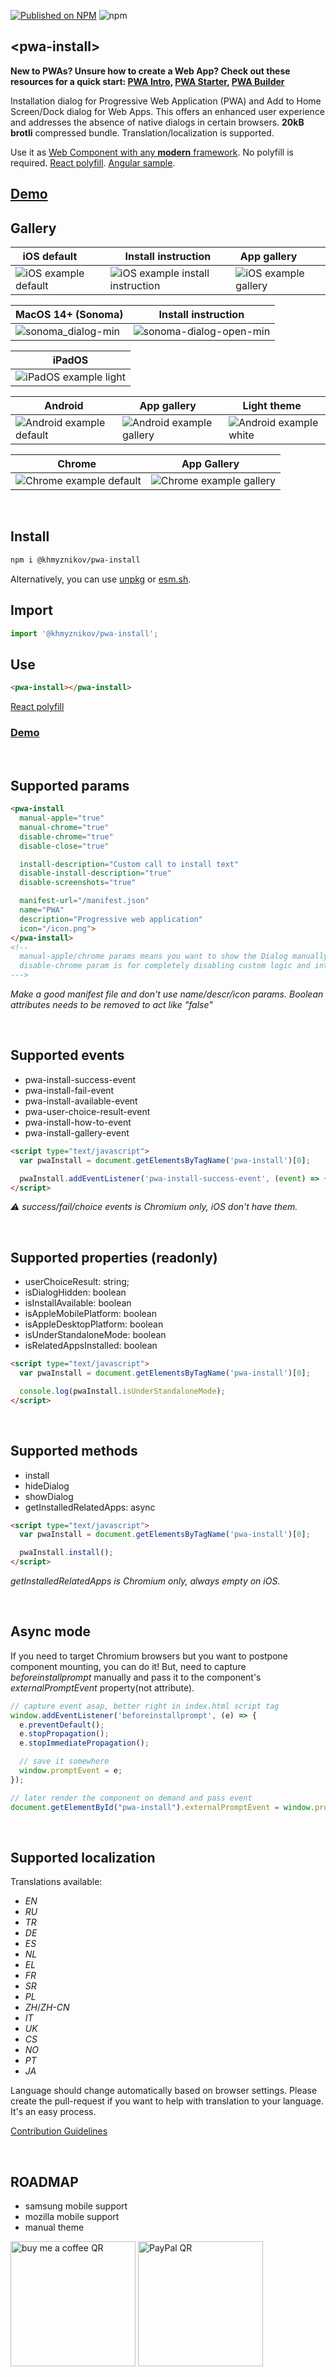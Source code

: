 [![Published on NPM](https://img.shields.io/npm/v/@khmyznikov/pwa-install.svg)](https://www.npmjs.com/package/@khmyznikov/pwa-install)
![npm](https://img.shields.io/npm/dt/@khmyznikov/pwa-install)
## \<pwa-install\>

**New to PWAs? Unsure how to create a Web App? Check out these resources for a quick start: [PWA Intro](https://docs.pwabuilder.com/#/home/pwa-intro), [PWA Starter](https://docs.pwabuilder.com/#/starter/quick-start), [PWA Builder](https://www.pwabuilder.com/)**

Installation dialog for Progressive Web Application (PWA) and Add to Home Screen/Dock dialog for Web Apps. This offers an enhanced user experience and addresses the absence of native dialogs in certain browsers. **20kB brotli** compressed bundle. Translation/localization is supported.

Use it as [Web Component with any **modern** framework](https://custom-elements-everywhere.com/). No polyfill is required.
[React polyfill](https://glitch.com/edit/#!/mango-shine-diagram?path=src%2Fcomponents%2Fpwa-install.jsx). [Angular sample](https://github.com/khmyznikov/pwa-install/discussions/40#discussioncomment-8201733).

## **[Demo](https://khmyznikov.com/pwa-install/)**

## Gallery
| iOS default&nbsp;&nbsp;&nbsp;&nbsp;&nbsp;&nbsp; | Install instruction | App gallery&nbsp;&nbsp;&nbsp;&nbsp;&nbsp;&nbsp;&nbsp; |
|-|-|-|
|![iOS example default](https://user-images.githubusercontent.com/6115884/169653932-5a9916b6-8d1f-4320-a595-86c3b797ae86.jpg)|![iOS example install instruction](https://user-images.githubusercontent.com/6115884/169654013-7d144d66-0021-44d8-8f1d-9a7d2c71cb07.jpg)|![iOS example gallery](https://user-images.githubusercontent.com/6115884/169654077-f48c9b63-2b6e-4291-a0e3-b33daf86d468.jpg)|

| MacOS 14+ (Sonoma) | Install instruction |
|---|---|
|![sonoma_dialog-min](https://github.com/khmyznikov/pwa-install/assets/6115884/4ee02327-9abd-4d5e-a581-537dccb2187f)|![sonoma-dialog-open-min](https://github.com/khmyznikov/pwa-install/assets/6115884/6b147938-b55b-479a-85ea-1778868e6ff5)|



| iPadOS |
|---|
|![iPadOS example light](https://user-images.githubusercontent.com/6115884/169654199-1b474920-089c-44b5-8eca-534229ce0720.jpg)|


| Android | App gallery&nbsp;&nbsp; | Light theme&nbsp;&nbsp; |
|-|-|-|
|![Android example default](https://user-images.githubusercontent.com/6115884/169654789-41fb88b3-97b2-4992-aab5-0def6015be21.jpg)|![Android example gallery](https://user-images.githubusercontent.com/6115884/169654833-b09c1eff-cfea-41c8-b2d0-66515cd1bc2c.jpg)|![Android example white](https://user-images.githubusercontent.com/6115884/169654871-33f30d44-b70c-4912-a678-3d97fd0d80a8.jpg)|

| Chrome&nbsp; | App Gallery&nbsp;&nbsp; |
|---|---|
|![Chrome example default](https://user-images.githubusercontent.com/6115884/169655166-07f02a6b-a72a-4eb8-8ae1-e5a32fcac530.jpg)|![Chrome example gallery](https://user-images.githubusercontent.com/6115884/169655205-34b9b1a8-328b-45f8-8cd2-f6524e82469e.jpg)|

<br>

## Install

```bash
npm i @khmyznikov/pwa-install
```

Alternatively, you can use [unpkg](https://unpkg.com) or [esm.sh](https://esm.sh).


## Import

```js
import '@khmyznikov/pwa-install';
```

## Use

```html
<pwa-install></pwa-install>
```
[React polyfill](https://glitch.com/edit/#!/mango-shine-diagram?path=src%2Fcomponents%2Fpwa-install.jsx)

### **[Demo](https://khmyznikov.com/pwa-install/)**

<br>

## Supported params
```html
<pwa-install
  manual-apple="true"
  manual-chrome="true"
  disable-chrome="true"
  disable-close="true"

  install-description="Custom call to install text"
  disable-install-description="true"
  disable-screenshots="true"

  manifest-url="/manifest.json"
  name="PWA"
  description="Progressive web application"         
  icon="/icon.png">
</pwa-install>
<!-- 
  manual-apple/chrome params means you want to show the Dialog manually by showDialog().
  disable-chrome param is for completely disabling custom logic and interception for Chominum browsers (will work built-in browser logic).
--->
```
*Make a good manifest file and don't use name/descr/icon params. Boolean attributes needs to be removed to act like "false"*

<br>

## Supported events
- pwa-install-success-event
- pwa-install-fail-event
- pwa-install-available-event
- pwa-user-choice-result-event
- pwa-install-how-to-event
- pwa-install-gallery-event

```html
<script type="text/javascript">
  var pwaInstall = document.getElementsByTagName('pwa-install')[0];

  pwaInstall.addEventListener('pwa-install-success-event', (event) => {console.log(event.detail.message)});
</script>
```
*⚠️ success/fail/choice events is Chromium only, iOS don't have them.*

<br>

## Supported properties (readonly)
- userChoiceResult: string;
- isDialogHidden: boolean
- isInstallAvailable: boolean
- isAppleMobilePlatform: boolean
- isAppleDesktopPlatform: boolean
- isUnderStandaloneMode: boolean
- isRelatedAppsInstalled: boolean

```html
<script type="text/javascript">
  var pwaInstall = document.getElementsByTagName('pwa-install')[0];

  console.log(pwaInstall.isUnderStandaloneMode);
</script>
```
<br>

## Supported methods
- install
- hideDialog
- showDialog
- getInstalledRelatedApps: async

```html
<script type="text/javascript">
  var pwaInstall = document.getElementsByTagName('pwa-install')[0];

  pwaInstall.install();
</script>
```

*getInstalledRelatedApps is Chromium only, always empty on iOS.*

<br>

## Async mode

If you need to target Chromium browsers but you want to postpone component mounting, you can do it!
But, need to capture *beforeinstallprompt* manually and pass it to the component's *externalPromptEvent* property(not attribute).

```javascript
// capture event asap, better right in index.html script tag
window.addEventListener('beforeinstallprompt', (e) => {
  e.preventDefault();
  e.stopPropagation();
  e.stopImmediatePropagation();

  // save it somewhere
  window.promptEvent = e;
});

// later render the component on demand and pass event
document.getElementById("pwa-install").externalPromptEvent = window.promptEvent;
```
<br>

## Supported localization

Translations available:
- *EN*
- *RU*
- *TR*
- *DE*
- *ES*
- *NL*
- *EL*
- *FR*
- *SR*
- *PL*
- *ZH*/*ZH-CN*
- *IT*
- *UK*
- *CS*
- *NO*
- *PT*
- *JA*

Language should change automatically based on browser settings. Please create the pull-request if you want to help with translation to your language. It's an easy process.

[Contribution Guidelines](./CONTRIBUTING.md)

<br>

## ROADMAP
- samsung mobile support
- mozilla mobile support
- manual theme


[<img alt="buy me a coffee QR" src="https://github.com/khmyznikov/pwa-install/assets/6115884/5168f0db-2317-4ec2-8362-d828ffa2a8bf" width="200">](https://www.buymeacoffee.com/khmyznikov)
[<img alt="PayPal QR" src="https://github.com/khmyznikov/pwa-install/assets/6115884/6290b136-d525-4f8e-95fe-4729ea4c6414" width="200">](https://paypal.me/hmyznikov)

